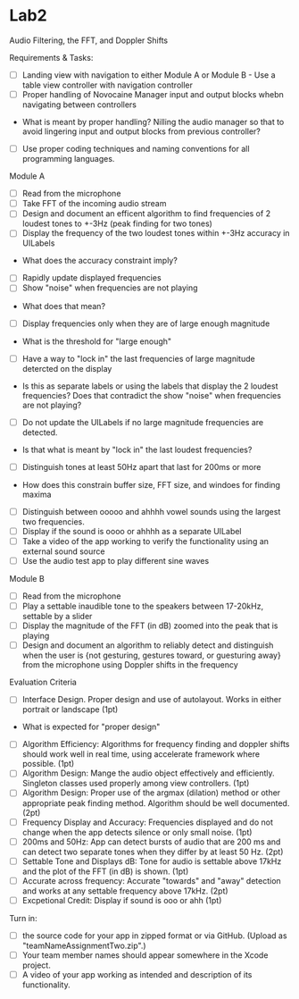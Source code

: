 # Lab2
Audio Filtering, the FFT, and Doppler Shifts

Requirements & Tasks:
- [ ] Landing view with navigation to either Module A or Module B - Use a table view controller with navigation controller
- [ ] Proper handling of Novocaine Manager input and output blocks whebn navigating between controllers
-  What is meant by proper handling? Nilling the audio manager so that to avoid lingering input and output blocks from previous controller?
- [ ] Use proper coding techniques and naming conventions for all programming languages.

Module A
- [ ] Read from the microphone
- [ ] Take FFT of the incoming audio stream
- [ ] Design and document an efficent algorithm to find frequencies of 2 loudest tones to +-3Hz (peak finding for two tones)
- [ ] Display the frequency of the two loudest tones within +-3Hz accuracy in UILabels
- What does the accuracy constraint imply?
- [ ] Rapidly update displayed frequencies
- [ ] Show "noise" when frequencies are not playing
- What does that mean?
- [ ] Display frequencies only when they are of large enough magnitude
- What is the threshold for "large enough"
- [ ] Have a way to "lock in" the last frequencies of large magnitude detercted on the display
- Is this as separate labels or using the labels that display the 2 loudest frequencies? Does that contradict the show "noise" when frequencies are not playing?
- [ ] Do not update the UILabels if no large magnitude frequencies are detected.
- Is that what is meant by "lock in" the last loudest frequencies?
- [ ] Distinguish tones at least 50Hz apart that last for 200ms or more
- How does this constrain buffer size, FFT size, and windoes for finding maxima
- [ ] Distinguish between ooooo and ahhhh vowel sounds using the largest two frequencies.
- [ ] Display if the sound is oooo or ahhhh as a separate UILabel
- [ ] Take a video of the app working to verify the functionality using an external sound source
- [ ] Use the audio test app to play different sine waves

Module B
- [ ] Read from the microphone
- [ ] Play a settable inaudible tone to the speakers between 17-20kHz, settable by a slider
- [ ] Display the magnitude of the FFT (in dB) zoomed into the peak that is playing
- [ ] Design and document an algorithm to reliably detect and distinguish when the user is {not gesturing, gestures toward, or guesturing away} from the microphone using Doppler shifts in the frequency

Evaluation Criteria
- [ ] Interface Design. Proper design and use of autolayout. Works in either portrait or landscape (1pt)
- What is expected for "proper design"
- [ ] Algorithm Efficiency: Algorithms for frequency finding and doppler shifts should work well in real time, using accelerate framework where possible. (1pt)
- [ ] Algorithm Design: Mange the audio object effectively and efficiently. Singleton classes used properly among view controllers. (1pt)
- [ ] Algorithm Design: Proper use of the argmax (dilation) method or other appropriate peak finding method. Algorithm should be well documented. (2pt)
- [ ] Frequency Display and Accuracy: Frequencies displayed and do not change when the app detects silence or only small noise. (1pt)
- [ ] 200ms and 50Hz: App can detect bursts of audio that are 200 ms and can detect two separate tones when they differ by at least 50 Hz. (2pt)
- [ ] Settable Tone and Displays dB: Tone for audio is settable above 17kHz and the plot of the FFT (in dB) is shown. (1pt)
- [ ] Accurate across frequency: Accurate "towards" and "away" detection and works at any settable frequency above 17kHz. (2pt)
- [ ] Excpetional Credit: Display if sound is ooo or ahh (1pt)

Turn in:
- [ ] the source code for your app in zipped format or via GitHub. (Upload as "teamNameAssignmentTwo.zip".) 
- [ ] Your team member names should appear somewhere in the Xcode project. 
- [ ] A video of your app working as intended and description of its functionality.
